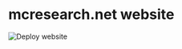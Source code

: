 # mcresearch.net website

![Deploy website](https://github.com/minecrafthome/mcresearch.net/workflows/Deploy%20website/badge.svg)

